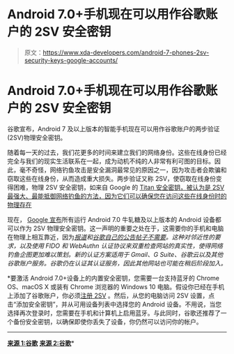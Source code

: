 # Android 7.0+手机现在可以用作谷歌账户的 2SV 安全密钥

> 原文：<https://www.xda-developers.com/android-7-phones-2sv-security-keys-google-accounts/>

# Android 7.0+手机现在可以用作谷歌账户的 2SV 安全密钥

谷歌宣布，Android 7 及以上版本的智能手机现在可以用作谷歌账户的两步验证(2SV)物理安全密钥。

随着每一天的过去，我们花更多的时间来建立我们的网络身份。这些在线身份已经完全与我们的现实生活联系在一起，成为动机不纯的人非常有利可图的目标。因此，毫不奇怪，网络钓鱼攻击是安全漏洞最常见的原因之一，因为攻击者会欺骗和窃取这些在线身份，从而造成重大损失。两步验证又称 2SV，使窃取在线身份变得困难，物理 2SV 安全密钥，如来自 Google 的 [Titan 安全密钥，被认为是 2SV 最强大、最能抵御网络钓鱼的方法，因为它们可以确保您在访问这些在线身份时的物理存在](https://www.xda-developers.com/google-titan-security-key-online-security/)

现在， [Google 宣布](https://www.blog.google/technology/safety-security/your-android-phone-is-a-security-key/)所有运行 Android 7.0 牛轧糖及以上版本的 Android 设备都可以作为 2SV 物理安全密钥。这一声明的重要之处在于，这需要你的手机和电脑在物理上相互靠近，因为[*报道*](https://www.theverge.com/2019/4/10/18295348/google-android-phone-fido-webauthn-phishing-two-factor-authentication)*和[谷歌自己的公告帖子不需要](https://www.blog.google/technology/safety-security/your-android-phone-is-a-security-key/)。这种对邻近性的要求，以及使用 FIDO 和 WebAuthn 认证协议来双重检查网站的真实性，使得网络钓鱼企图更加难以策划。新的认证方案适用于 Gmail、G Suite、谷歌云以及其他谷歌账户服务。谷歌仍在认证其认证服务，因此其他网站也可能在稍后阶段加入。*

 *要激活 Android 7.0+设备上的内置安全密钥，您需要一台支持蓝牙的 Chrome OS、macOS X 或装有 Chrome 浏览器的 Windows 10 电脑。假设你已经在手机上添加了谷歌账户，你必须[注册 2SV](http://g.co/2sv) 。然后，从您的电脑访问 2SV 设置，点击“添加安全密钥”，并从可用设备列表中选择您的 Android 设备。不用说，当您选择再次登录时，您需要在手机和计算机上启用蓝牙。与此同时，谷歌还推荐了一个备份安全密钥，以确保即使你丢失了设备，你仍然可以访问你的帐户。

* * *

[**来源 1:谷歌**](https://www.blog.google/technology/safety-security/your-android-phone-is-a-security-key/) [**来源 2:谷歌**](https://www.theverge.com/2019/4/10/18295348/google-android-phone-fido-webauthn-phishing-two-factor-authentication)*
